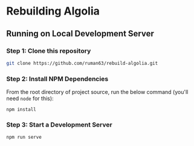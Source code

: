 # Rebuilding Algolia

## Running on Local Development Server

### Step 1: Clone this repository
```bash
git clone https://github.com/ruman63/rebuild-algolia.git
```

### Step 2: Install NPM Dependencies
From the root directory of project source, run the below command (you'll need `node` for this):
```
npm install
```

### Step 3: Start a Development Server
```
npm run serve
```